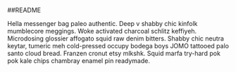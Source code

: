 
##README


Hella messenger bag paleo authentic. Deep v shabby chic kinfolk mumblecore meggings. Woke activated charcoal schlitz keffiyeh. Microdosing glossier affogato squid raw denim bitters. Shabby chic neutra keytar, tumeric meh cold-pressed occupy bodega boys JOMO tattooed palo santo cloud bread. Franzen cronut etsy mlkshk. Squid marfa try-hard pok pok kale chips chambray enamel pin readymade.
